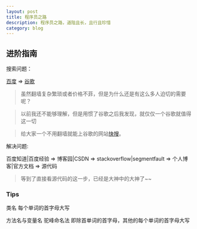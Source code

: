 ```yaml
---
layout: post
title: 程序员之路
description: 程序员之路，道阻且长，且行且珍惜
category: blog
---
```


## 进阶指南

搜索问题：

[百度](www.baidu.com) => [谷歌](http://www.google.com)
>虽然翻墙复杂繁琐或者价格不菲，但是为什么还是有这么多人迫切的需要呢？

>以前我还不能够理解，但是用惯了谷歌之后我发现，就仅仅一个谷歌就值得这一切

>给大家一个不用翻墙就能上谷歌的网站[快搜](http://so.chongbuluo.com/)。

解决问题:

百度知道|百度经验 => 博客园|CSDN => stackoverflow|segmentfault => 个人博客|官方文档 => 源代码
>等到了直接看源代码的这一步，已经是大神中的大神了~~

### Tips

类名 每个单词的首字母大写

方法名与变量名 驼峰命名法 即除首单词的首字母，其他的每个单词的首字母大写

